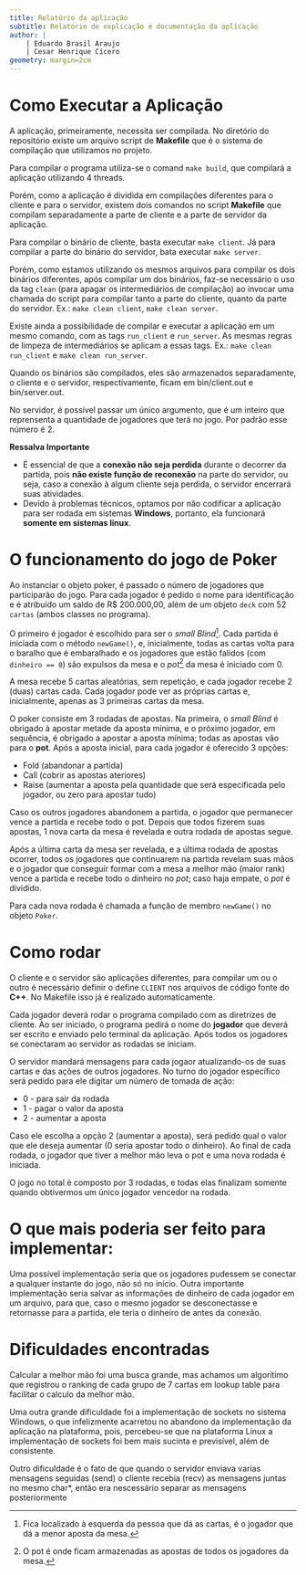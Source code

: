 ```yaml
---
title: Relatório da aplicação
subtitle: Relatório de explicação e documentação da aplicação
author: |
    | Eduardo Brasil Araujo
    | Cesar Henrique Cícero
geometry: margin=2cm 
---
```


# Como Executar a Aplicação

A aplicação, primeiramente, necessita ser compilada. No diretório do repositório existe um arquivo script de **Makefile** que é o sistema de compilação que utilizamos no projeto.

Para compilar o programa utiliza-se o comand `make build`, que compilará a aplicação utilizando 4 threads.

Porém, como a aplicação é dividida em compilações diferentes para o cliente e para o servidor, existem dois comandos no script **Makefile** que compilam separadamente a parte de cliente e a parte de servidor da aplicação.

Para compilar o binário de cliente, basta executar `make client`. Já para compilar a parte do binário do servidor, bata executar `make server`.

Porém, como estamos utilizando os mesmos arquivos para compilar os dois binários diferentes, após compilar um dos binários, faz-se necessário o uso da tag `clean` (para apagar os intermediários de compilação) ao invocar uma chamada do script para compilar tanto a parte do cliente, quanto da parte do servidor. Ex.: `make clean client`, `make clean server`.

Existe ainda a possibilidade de compilar e executar a aplicação em um mesmo comando, com as tags `run_client` e `run_server`. As mesmas regras de limpeza de intermediários se aplicam a essas tags. Ex.: `make clean run_client` e `make clean run_server`.

Quando os binários são compilados, eles são armazenados separadamente, o cliente e o servidor, respectivamente, ficam em bin/client.out e bin/server.out.

No servidor, é possível passar um único argumento, que é um inteiro que reprensenta a quantidade de jogadores que terá no jogo. Por padrão esse número é 2.

**Ressalva Importante**

* É essencial de que a **conexão não seja perdida** durante o decorrer da partida, pois **não existe função de reconexão** na parte do servidor, ou seja, caso a conexão à algum cliente seja perdida, o servidor encerrará suas atividades.
* Devido à problemas técnicos, optamos por não codificar a aplicação para ser rodada em sistemas **Windows**, portanto, ela funcionará **somente em sistemas linux**.

# O funcionamento do jogo de Poker

Ao instanciar o objeto poker, é passado o número de jogadores que participarão do jogo. Para cada jogador é pedido o nome para identificação e é atribuído um saldo de R$ 200.000,00, além de um objeto `deck` com 52 `cartas` (ambos classes no programa).

O primeiro é jogador é escolhido para ser o *small Blind*[^small_blind]. Cada partida é iniciada com o método `newGame()`, e, inicialmente, todas as cartas volta para o baralho que é embaralhado e os jogadores que estão falidos (com `dinheiro == 0`) são expulsos da mesa e o *pot*[^pot] da mesa é iniciado com 0.

[^small_blind]: Fica localizado à esquerda da pessoa que dá as cartas, é o jogador que dá a menor aposta da mesa.
[^pot]: O pot é onde ficam armazenadas as apostas de todos os jogadores da mesa.

A mesa recebe 5 cartas aleatórias, sem repetição, e cada jogador recebe 2 (duas) cartas cada. Cada jogador pode ver as próprias cartas e, inicialmente, apenas as 3 primeiras cartas da mesa.

O poker consiste em 3 rodadas de apostas. Na primeira, o *small Blind* é obrigado à apostar metade da aposta mínima, e o próximo jogador, em sequência, é obrigado a apostar a aposta mínima; todas as apostas vão para o **pot**. Após a aposta inicial, para cada jogador é oferecido 3 opções: 

* Fold (abandonar a partida)
* Call (cobrir as apostas ateriores)
* Raise (aumentar a aposta pela quantidade que será especificada pelo jogador, ou zero para apostar tudo)

Caso os outros jogadores abandonem a partida, o jogador que permanecer vence a partida e recebe todo o pot. Depois que todos fizerem suas apostas, 1 nova carta da mesa é revelada e outra rodada de apostas segue.

Após a última carta da mesa ser revelada, e a última rodada de apostas ocorrer, todos os jogadores que continuarem na partida revelam suas mãos e o jogador que conseguir formar com a mesa a melhor mão (maior rank) vence a partida e recebe todo o dinheiro no *pot*; caso haja empate, o *pot* é dividido.

Para cada nova rodada é chamada a função de membro `newGame()` no objeto `Poker`.

# Como rodar

O cliente e o servidor são aplicações diferentes, para compilar um ou o outro é necessário definir o define `CLIENT` nos arquivos de código fonte do **C++**. No Makefile isso já é realizado automaticamente.

Cada jogador deverá rodar o programa compilado com as diretrizes de cliente. Ao ser iniciado, o programa pedirá o nome do **jogador** que deverá ser escrito e enviado pelo terminal da aplicação. Após todos os jogadores se conectaram ao servidor as rodadas se iniciam.

O servidor mandará mensagens para cada jogaor atualizando-os de suas cartas e das ações de outros jogadores. No turno do jogador específico será pedido para ele digitar um número de tomada de ação:

* 0 - para sair da rodada
* 1 - pagar o valor da aposta
* 2 - aumentar a aposta

Caso ele escolha a opção 2 (aumentar a aposta), será pedido qual o valor que ele deseja aumentar (0 seria apostar todo o dinheiro). Ao final de cada rodada, o jogador que tiver a melhor mão leva o pot e uma nova rodada é iniciada.

O jogo no total é composto por 3 rodadas, e todas elas finalizam somente quando obtivermos um único jogador vencedor na rodada.

# O que mais poderia ser feito para implementar:

Uma possível implementação seria que os jogadores pudessem se conectar a qualquer instante do jogo, não só no início. Outra importante implementação seria salvar as informações de dinheiro de cada jogador em um arquivo, para que, caso o mesmo jogador se desconectasse e retornasse para a partida, ele teria o dinheiro de antes da conexão.

# Dificuldades encontradas

Calcular a melhor mão foi uma busca grande, mas achamos um algorítimo que registrou o ranking de cada grupo de 7 cartas em lookup table para facilitar o calculo da melhor mão.

Uma outra grande dificuldade foi a implementação de sockets no sistema Windows, o que infelizmente acarretou no abandono da implementação da aplicação na plataforma, pois, percebeu-se que na plataforma Linux a implementação de sockets foi bem mais sucinta e previsível, além de consistente.

Outro dificuldade é o fato de que quando o servidor enviava varias mensagens seguidas (send) o cliente recebia (recv) as mensagens juntas no mesmo char*, então era nescessário separar as mensagens posteriormente  
